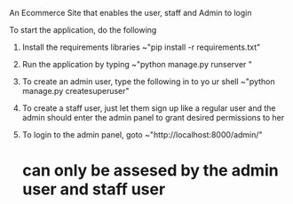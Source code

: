 An Ecommerce Site that enables the user, staff and Admin to login

To start the application, do the following
1. Install the requirements libraries 
    ~"pip install -r requirements.txt" 

2. Run the application by typing
    ~"python manage.py runserver "

3. To create an admin user, type the following in to yo
ur shell
    ~"python manage.py createsuperuser"

4. To create a staff user, just let them sign up like a regular user and the admin should enter the admin panel to grant desired permissions to her

5. To login to the admin panel, goto
    ~"http://localhost:8000/admin/"      
    # can only be assesed by the admin user and staff user
    
